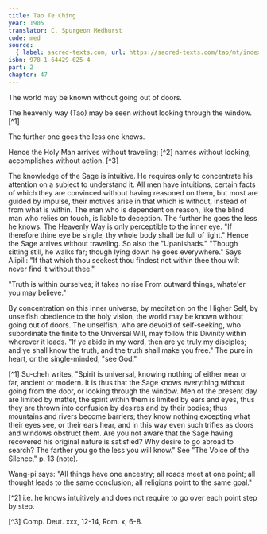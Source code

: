 ```yaml
---
title: Tao Te Ching
year: 1905
translator: C. Spurgeon Medhurst
code: med
source:
  { label: sacred-texts.com, url: https://sacred-texts.com/tao/mt/index.htm }
isbn: 978-1-64429-025-4
part: 2
chapter: 47
---
```


The world may be known without going out of doors.

The heavenly way (Tao) may be seen without looking through the window. [^1]

The further one goes the less one knows.

Hence the Holy Man arrives without traveling; [^2] names without looking; accomplishes without action. [^3]

The knowledge of the Sage is intuitive. He requires only to concentrate his attention on a subject to understand it. All men have intuitions, certain facts of which they are convinced without having reasoned on them, but most are guided by impulse, their motives arise in that which is without, instead of from what is within. The man who is dependent on reason, like the blind man who relies on touch, is liable to deception. The further he goes the less he knows. The Heavenly Way is only perceptible to the inner eye. "If therefore thine eye be single, thy whole body shall be full of light." Hence the Sage arrives without traveling. So also the "Upanishads." "Though sitting still, he walks far; though lying down he goes everywhere." Says Alipili: "If that which thou seekest thou findest not within thee thou wilt never find it without thee."

"Truth is within ourselves; it takes no rise
From outward things, whate'er you may believe."

By concentration on this inner universe, by meditation on the Higher Self, by unselfish obedience to the holy vision, the world may be known without going out of doors. The unselfish, who are devoid of self-seeking, who subordinate the finite to the Universal Will, may follow this Divinity within wherever it leads. "If ye abide in my word, then are ye truly my disciples; and ye shall know the truth, and the truth shall make you free." The pure in heart, or the single-minded, "see God."

[^1] Su-cheh writes, "Spirit is universal, knowing nothing of either near or far, ancient or modern. It is thus that the Sage knows everything without going from the door, or looking through the window. Men of the present day are limited by matter, the spirit within them is limited by ears and eyes, thus they are thrown into confusion by desires and by their bodies; thus mountains and rivers become barriers; they know nothing excepting what their eyes see, or their ears hear, and in this way even such trifles as doors and windows obstruct them. Are you not aware that the Sage having recovered his original nature is satisfied? Why desire to go abroad to search? The farther you go the less you will know." See "The Voice of the Silence," p. 13 (note).

Wang-pi says: "All things have one ancestry; all roads meet at one point; all thought leads to the same conclusion; all religions point to the same goal."

[^2] i.e. he knows intuitively and does not require to go over each point step by step.

[^3] Comp. Deut. xxx, 12-14, Rom. x, 6-8.
